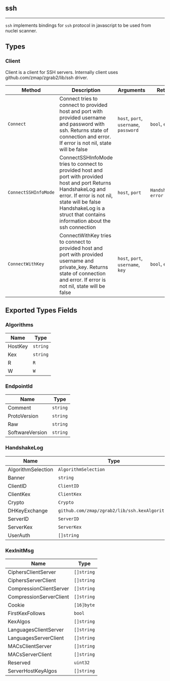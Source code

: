 ## ssh 
---


`ssh` implements bindings for `ssh` protocol in javascript
to be used from nuclei scanner.



## Types

### Client

 Client is a client for SSH servers.    Internally client uses github.com/zmap/zgrab2/lib/ssh driver.

| Method | Description | Arguments | Returns |
|--------|-------------|-----------|---------|
| `Connect` |  Connect tries to connect to provided host and port  with provided username and password with ssh.    Returns state of connection and error. If error is not nil,  state will be false | `host`, `port`, `username`, `password` | `bool`, `error` |
| `ConnectSSHInfoMode` |  ConnectSSHInfoMode tries to connect to provided host and port  with provided host and port    Returns HandshakeLog and error. If error is not nil,  state will be false    HandshakeLog is a struct that contains information about the  ssh connection | `host`, `port` | `HandshakeLog`, `error` |
| `ConnectWithKey` |  ConnectWithKey tries to connect to provided host and port  with provided username and private_key.    Returns state of connection and error. If error is not nil,  state will be false | `host`, `port`, `username`, `key` | `bool`, `error` |




## Exported Types Fields
### Algorithms

| Name | Type | 
|--------|-------------|
| HostKey | `string` |
| Kex | `string` |
| R | `R` |
| W | `W` |
### EndpointId

| Name | Type | 
|--------|-------------|
| Comment | `string` |
| ProtoVersion | `string` |
| Raw | `string` |
| SoftwareVersion | `string` |
### HandshakeLog

| Name | Type | 
|--------|-------------|
| AlgorithmSelection | `AlgorithmSelection` |
| Banner | `string` |
| ClientID | `ClientID` |
| ClientKex | `ClientKex` |
| Crypto | `Crypto` |
| DHKeyExchange | `github.com/zmap/zgrab2/lib/ssh.kexAlgorithm` |
| ServerID | `ServerID` |
| ServerKex | `ServerKex` |
| UserAuth | `[]string` |
### KexInitMsg

| Name | Type | 
|--------|-------------|
| CiphersClientServer | `[]string` |
| CiphersServerClient | `[]string` |
| CompressionClientServer | `[]string` |
| CompressionServerClient | `[]string` |
| Cookie | `[16]byte` |
| FirstKexFollows | `bool` |
| KexAlgos | `[]string` |
| LanguagesClientServer | `[]string` |
| LanguagesServerClient | `[]string` |
| MACsClientServer | `[]string` |
| MACsServerClient | `[]string` |
| Reserved | `uint32` |
| ServerHostKeyAlgos | `[]string` |





